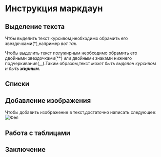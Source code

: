 # Инструкция маркдаун

## Выделение текста
Чтбы выделить текст курсивом,необходимо обрамить его звездочками(*),например *вот так*.

Чтобы выделить текст полужирным необходимо обрамить его двойными звездочками(**) или двойными знаками нижнего подчеркивания(__).Таким образом,текст _мохет быть выделен курсивом и быть **жирным**_.
## Списки

## Добавление изображения
Чтобы добавить изображение в текст,достаточно написать следующее:![Фея](fantasy-fairy-a-beauty.jpg)
## Работа с таблицами

## Заключение